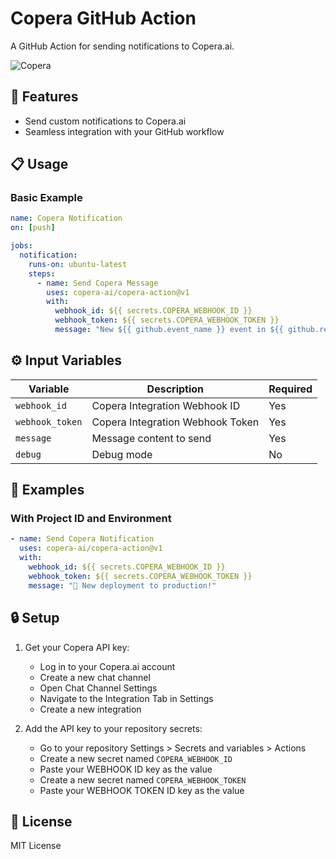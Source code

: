 # Copera GitHub Action

A GitHub Action for sending notifications to Copera.ai.

![Copera](https://img.shields.io/badge/Copera-Integration-blue?style=for-the-badge)

## 🚀 Features

- Send custom notifications to Copera.ai
- Seamless integration with your GitHub workflow

## 📋 Usage

### Basic Example

```yaml
name: Copera Notification
on: [push]

jobs:
  notification:
    runs-on: ubuntu-latest
    steps:
      - name: Send Copera Message
        uses: copera-ai/copera-action@v1
        with:
          webhook_id: ${{ secrets.COPERA_WEBHOOK_ID }}
          webhook_token: ${{ secrets.COPERA_WEBHOOK_TOKEN }}
          message: "New ${{ github.event_name }} event in ${{ github.repository }}!"
```

## ⚙️ Input Variables

| Variable | Description | Required |
|----------|-------------|----------|
| `webhook_id` | Copera Integration Webhook ID | Yes |
| `webhook_token` | Copera Integration Webhook Token | Yes |
| `message` | Message content to send | Yes |
| `debug` | Debug mode | No |

## 🔧 Examples

### With Project ID and Environment

```yaml
- name: Send Copera Notification
  uses: copera-ai/copera-action@v1
  with:
    webhook_id: ${{ secrets.COPERA_WEBHOOK_ID }}
    webhook_token: ${{ secrets.COPERA_WEBHOOK_TOKEN }}
    message: "🎉 New deployment to production!"
```

## 🔒 Setup

1. Get your Copera API key:
   - Log in to your Copera.ai account
   - Create a new chat channel
   - Open Chat Channel Settings
   - Navigate to the Integration Tab in Settings
   - Create a new integration

2. Add the API key to your repository secrets:
   - Go to your repository Settings > Secrets and variables > Actions
   - Create a new secret named `COPERA_WEBHOOK_ID`
   - Paste your WEBHOOK ID key as the value
   - Create a new secret named `COPERA_WEBHOOK_TOKEN`
   - Paste your WEBHOOK TOKEN ID key as the value

## 📝 License

MIT License
